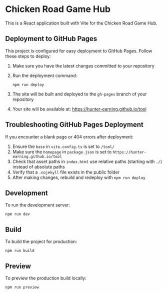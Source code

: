 # Chicken Road Game Hub

This is a React application built with Vite for the Chicken Road Game Hub.

## Deployment to GitHub Pages

This project is configured for easy deployment to GitHub Pages. Follow these steps to deploy:

1. Make sure you have the latest changes committed to your repository

2. Run the deployment command:
   ```
   npm run deploy
   ```

3. The site will be built and deployed to the `gh-pages` branch of your repository

4. Your site will be available at: https://hunter-earning.github.io/tool

## Troubleshooting GitHub Pages Deployment

If you encounter a blank page or 404 errors after deployment:

1. Ensure the `base` in `vite.config.ts` is set to `/tool/`
2. Make sure the `homepage` in `package.json` is set to `https://hunter-earning.github.io/tool`
3. Check that asset paths in `index.html` use relative paths (starting with `./`) instead of absolute paths
4. Verify that a `.nojekyll` file exists in the public folder
5. After making changes, rebuild and redeploy with `npm run deploy`

## Development

To run the development server:

```
npm run dev
```

## Build

To build the project for production:

```
npm run build
```

## Preview

To preview the production build locally:

```
npm run preview
```